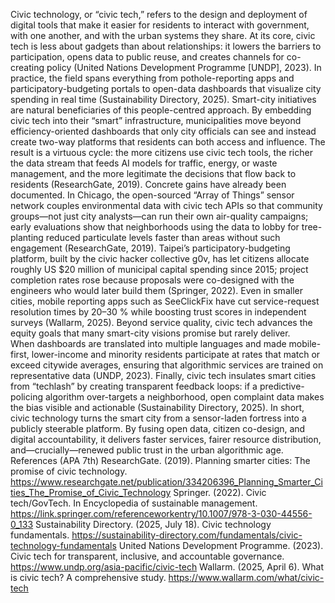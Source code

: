 Civic technology, or “civic tech,” refers to the design and deployment of digital tools that make it easier for residents 
to interact with government, with one another, and with the urban systems they share.  At its core, civic tech is less 
about gadgets than about relationships: it lowers the barriers to participation, opens data to public reuse, and creates 
channels for co-creating policy (United Nations Development Programme [UNDP], 2023).  In practice, the field spans 
everything from pothole-reporting apps and participatory-budgeting portals to open-data dashboards that visualize city 
spending in real time (Sustainability Directory, 2025).
Smart-city initiatives are natural beneficiaries of this people-centred approach.  By embedding civic tech into their 
“smart” infrastructure, municipalities move beyond efficiency-oriented dashboards that only city officials can see and 
instead create two-way platforms that residents can both access and influence.  The result is a virtuous cycle: the more 
citizens use civic tech tools, the richer the data stream that feeds AI models for traffic, energy, or waste management, 
and the more legitimate the decisions that flow back to residents (ResearchGate, 2019).
Concrete gains have already been documented.  In Chicago, the open-sourced “Array of Things” sensor network couples 
environmental data with civic tech APIs so that community groups—not just city analysts—can run their own air-quality 
campaigns; early evaluations show that neighborhoods using the data to lobby for tree-planting reduced particulate levels 
faster than areas without such engagement (ResearchGate, 2019).  Taipei’s participatory-budgeting platform, built by the 
civic hacker collective g0v, has let citizens allocate roughly US $20 million of municipal capital spending since 2015; 
project completion rates rose because proposals were co-designed with the engineers who would later build them 
(Springer, 2022).  Even in smaller cities, mobile reporting apps such as SeeClickFix have cut service-request resolution 
times by 20–30 % while boosting trust scores in independent surveys (Wallarm, 2025).
Beyond service quality, civic tech advances the equity goals that many smart-city visions promise but rarely deliver.  
When dashboards are translated into multiple languages and made mobile-first, lower-income and minority residents 
participate at rates that match or exceed citywide averages, ensuring that algorithmic services are trained on 
representative data (UNDP, 2023).  Finally, civic tech insulates smart cities from “techlash” by creating transparent 
feedback loops: if a predictive-policing algorithm over-targets a neighborhood, open complaint data makes the bias 
visible and actionable (Sustainability Directory, 2025).
In short, civic technology turns the smart city from a sensor-laden fortress into a publicly steerable platform.  By 
fusing open data, citizen co-design, and digital accountability, it delivers faster services, fairer resource 
distribution, and—crucially—renewed public trust in the urban algorithmic age.
References (APA 7th)
ResearchGate. (2019).
Planning smarter cities: The promise of civic technology. https://www.researchgate.net/publication/334206396_Planning_Smarter_Cities_The_Promise_of_Civic_Technology
Springer. (2022). 
Civic tech/GovTech. In Encyclopedia of sustainable management. https://link.springer.com/referenceworkentry/10.1007/978-3-030-44556-0_133
Sustainability Directory. (2025, July 18). 
Civic technology fundamentals. https://sustainability-directory.com/fundamentals/civic-technology-fundamentals
United Nations Development Programme. (2023).
Civic tech for transparent, inclusive, and accountable governance. https://www.undp.org/asia-pacific/civic-tech
Wallarm. (2025, April 6).
What is civic tech? A comprehensive study. https://www.wallarm.com/what/civic-tech